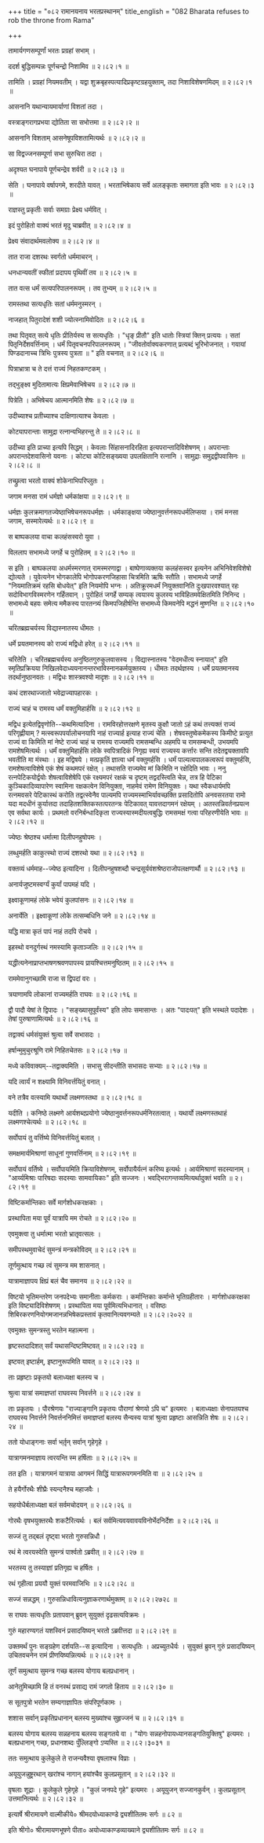 +++
title = "०८२ रामानयनाय भरतप्रस्थानम्"
title_english = "082 Bharata refuses to rob the throne from Rama"

+++


तामार्यगणसम्पूर्णां भरतः प्रग्रहां सभाम् ।  

ददर्श बुद्धिसम्पन्नः पूर्णचन्द्रो निशामिव  ॥  २।८२।१  ॥   

तामिति । प्रग्रहां नियमवतीम् । यद्वा
शुक्रबृहस्पत्यादिप्रकृष्टग्रहयुक्ताम्, तदा निशाविशेषणमिदम्  ॥  २।८२।१
 ॥   

  

आसनानि यथान्यायमार्याणां विशतां तदा ।  

वस्त्राङ्गरागप्रभया द्योतिता सा सभोत्तमा  ॥  २।८२।२  ॥   

आसनानि विशताम् आसनेषूपविशतामित्यर्थः  ॥  २।८२।२  ॥   

  

सा विद्वज्जनसम्पूर्णा सभा सुरुचिरा तदा ।  

अदृश्यत घनापाये पूर्णचन्द्रेव शर्वरी  ॥  २।८२।३  ॥   

सेति । घनापाये वर्षापगमे, शरदीते यावत् । भरताभिषेकाय सर्वे अलङ्कृताः
समागता इति भावः  ॥  २।८२।३  ॥   

  

राज्ञस्तु प्रकृतीः सर्वाः समग्राः प्रेक्ष्य धर्मवित् ।  

इदं पुरोहितो वाक्यं भरतं मृदु चाब्रवीत्  ॥  २।८२।४  ॥   

प्रेक्ष्य संवादार्थमवलोक्य  ॥  २।८२।४  ॥   

  

तात राजा दशरथः स्वर्गतो धर्ममाचरन् ।  

धनधान्यवतीं स्फीतां प्रदापय पृथिवीं तव  ॥  २।८२।५  ॥   

तात वत्स धर्मं सत्यपरिपालनरूपम् । तव तुभ्यम्  ॥  २।८२।५  ॥   

  

रामस्तथा सत्यधृतिः सतां धर्ममनुस्मरन् ।  

नाजहात् पितुरादेशं शशी ज्योत्स्नामिवोदितः  ॥  २।८२।६  ॥   

तथा पितृवत् सत्ये धृतिः प्रीतिर्यस्य स सत्यधृतिः । "धृङ् प्रीतौ" इति
धातोः स्त्रियां क्तिन् प्रत्ययः । सतां पितृनिर्देशवर्त्तिनाम् । धर्मं
पितृवचनपरिपालनरूपम् । "जीवतोर्वाक्यकरणात् प्रत्यब्दं भूरिभोजनात् ।
गयायां पिण्डदानाच्च त्रिभिः पुत्रस्य पुत्रता  ॥ " इति वचनात्  ॥  २।८२।६
 ॥   

  

पित्राभ्रात्रा च ते दत्तं राज्यं निहतकण्टकम् ।  

तद्भुङ्क्ष्व मुदितामात्यः क्षिप्रमेवाभिषेचय  ॥  २।८२।७  ॥   

पित्रेति । अभिषेचय आत्मानमिति शेषः  ॥  २।८२।७  ॥   

  

उदीच्याश्च प्रतीच्याश्च दाक्षिणात्याश्च केवलाः ।  

कोट्यापरान्ताः सामुद्रा रत्नान्यभिहरन्तु ते  ॥  २।८२।८  ॥   

उदीच्या इति प्राच्या इत्यपि सिद्धम् । केवलाः सिंहासनादिरहिता
इत्यपरान्तादिविशेषणम् । अपरान्ताः अपरान्तदेशवासिनो यवनाः । कोट्या
कोटिसङ्ख्यया उपलक्षितानि रत्नानि । सामुद्राः समुद्रद्वीपवासिनः  ॥  २।८२।८
 ॥   

  

तच्छ्रुत्वा भरतो वाक्यं शोकेनाभिपरिप्लुतः ।  

जगाम मनसा रामं धर्मज्ञो धर्मकांक्षया  ॥  २।८२।९  ॥   

धर्मज्ञः कुलक्रमागतज्येष्ठाभिषेचनरूपधर्मज्ञः । धर्मकाङ्क्षया
ज्येष्ठानुवर्त्तनरूपधर्मलिप्सया । रामं मनसा जगाम, सस्मारेत्यर्थः  ॥ 
२।८२।९  ॥   

  

स बाष्पकलया वाचा कलहंसस्वरो युवा ।  

विललाप सभामध्ये जगर्हे च पुरोहितम्  ॥  २।८२।१०  ॥   

स इति । बाष्पकलया अधर्मस्मरणात् रामस्मरणाद्वा । बाष्पेणाव्यक्तया
कलहंसस्वर इत्यनेन अभिनिवेशविशेषो द्योत्यते । युवेत्यनेन भोगकालेपि
भोगोपकरणजिहासा चित्रमिति ऋषिः स्तौति । सभामध्ये जगर्हे "नियमातिक्रमं
रहसि बोधयेत्" इति नियमोपि भग्नः । अतिक्रूरमधर्मं नियुक्तवानिति
दुःखपारवश्यात् रहः सदोविभागविस्मरणेन गर्हितवान् । पुरोहितं जगर्हे सम्यक्
त्वयास्य कुलस्य भाविहितमवेक्षितमिति निनिन्द । सभामध्ये बहवः समेत्य
ममैकस्य पारतन्त्र्यं किमपजिहीर्षन्ति सभामध्ये किमवनेपि मद्धनं मुष्णन्ति
 ॥  २।८२।१०  ॥   

  

चरितब्रह्मचर्यस्य विद्यास्नातस्य धीमतः ।  

धर्मे प्रयतमानस्य को राज्यं मद्विधो हरेत्  ॥  २।८२।११  ॥   

चरितेति । चरितब्रह्मचर्यस्य अनुष्ठितगुरुकुलवासस्य । विद्यास्नातस्य
"वेदमधीत्य स्नायात्" इति स्मृतिप्रक्रियया
निखिलवेदाध्ययनानन्तरभाविस्नानकर्मयुक्तस्य । धीमतः तदर्थज्ञस्य । धर्मे
प्रयतमानस्य तदर्थानुष्ठानवतः । मद्विधः शास्त्रवश्यो मादृशः  ॥  २।८२।११
 ॥   

  

कथं दशरथाज्जातो भवेद्राज्यापहारकः ।  

राज्यं चाहं च रामस्य धर्मं वक्तुमिहार्हसि  ॥  २।८२।१२  ॥   

मद्विध इत्येतद्विवृणोति--कथमित्यादिना । रामविरहोत्तरक्षणे मृतस्य कुक्षौ
जातो ऽहं कथं तत्त्यक्तं राज्यं परिगृह्णीयाम् ? मत्स्वरूपपर्यालोचनयापि
नाहं राज्यार्ह इत्याह राज्यं चेति । शेषवस्तुष्वेकमेकस्य किमीष्टे
प्रत्युत राज्यं वा किमिति मां नेष्टे राज्यं चाहं च रामस्य राज्यमपि
रामसम्बन्धि अहमपि च रामसम्बन्धी, उभयमपि रामशेषमित्यर्थः । धर्मं
वक्तुमिहार्हसि लोके स्वपित्रादिकं निगृह्य स्वयं राज्यस्य कर्त्तारः सन्ति
तदेतद्व्यक्तावपि भवतीति मा मंस्थाः । इह मद्विषये । मत्प्रकृतिं ज्ञात्वा
धर्मं वक्तुमर्हसि । धर्मं पाल्यत्वपालकत्वरूपं वक्तुमर्हसि,
रामशेषत्वाविशेषे एकं शेषं कथमपरं रक्षेत् । तथासति राज्यमेव मां किमिति न
रक्षेदिति भावः । ननु रत्नपेटिकयोर्द्वयोः शेषत्वाविशेषेपि एकं रक्ष्यमपरं
रक्षकं च दृष्टम् तद्वदस्त्विति चेन्न, तत्र हि पेटिका कुञ्चिकादिव्यापारेण
स्वामिना रक्षकत्वेन विनियुक्ता, नाहमेवं रामेण विनियुक्तः । यथा
स्वैकधार्यमपि रत्नमवसरे पेटिकास्थं करोति तद्वत्स्वेनैव पाल्यमपि
राज्यमस्माभिर्यावच्छक्ति प्रसादितोपि अनवसरतया रामो यदा मदधीनं
कुर्यात्तदा तदाहितशक्तिकस्तत्परतन्त्रः पेटिकावत् यावत्तदागमनं रक्षेयम् ।
अतस्तन्निवर्तनप्रयत्न एव सर्वथा कार्यः । प्रथमतो वरनिर्बन्धादिकृता
राज्यस्यास्मदीयत्वबुद्धिः रामसमक्षं गत्वा परिहरणीयेति भावः  ॥  २।८२।१२
 ॥   

  

ज्येष्ठः श्रेष्ठश्च धर्मात्मा दिलीपनहुषोपमः ।  

लब्धुमर्हति काकुत्स्थो राज्यं दशरथो यथा  ॥  २।८२।१३  ॥   

वक्तव्यं धर्ममाह--ज्येष्ठ इत्यादिना । दिलीपनहुषशब्दौ
चन्द्रसूर्यवंशश्रेष्ठराजोपलक्षणार्थौ  ॥  २।८२।१३  ॥   

  

अनार्यजुष्टमस्वर्ग्यं कुर्यां पापमहं यदि ।  

इक्ष्वाकूणामहं लोके भवेयं कुलपांसनः  ॥  २।८२।१४  ॥   

अनार्येति । इक्ष्वाकूणां लोके तत्सम्बधिनि जने  ॥  २।८२।१४  ॥   

  

यद्धि मात्रा कृतं पापं नाहं तदपि रोचये ।  

इहस्थो वनदुर्गस्थं नमस्यामि कृताञ्जलिः  ॥  २।८२।१५  ॥   

यद्धीत्यनेनाप्राप्तभाषणश्रवणपापस्य प्रायश्चित्तमनुष्ठितम्  ॥  २।८२।१५
 ॥   

  

राममेवानुगच्छामि राजा स द्विपदां वरः ।  

त्रयाणामपि लोकानां राज्यमर्हति राघवः  ॥  २।८२।१६  ॥   

द्वौ पादौ येषां ते द्विपादः । "सङ्ख्यासुपूर्वंस्य" इति लोपः समासान्तः ।
अतः "पादःपत्" इति भस्थले पदादेशः । तेषां पुरुषाणामित्यर्थः  ॥  २।८२।१६
 ॥   

  

तद्वाक्यं धर्मसंयुक्तं श्रुत्वा सर्वे सभासदः ।  

हर्षान्मुमुचुरश्रूणि रामे निहितचेतसः  ॥  २।८२।१७  ॥   

मध्ये कविवाक्यम्--तद्वाक्यमिति । सभासु सीदन्तीति सभासदः सभ्याः  ॥ 
२।८२।१७  ॥   

  

यदि त्वार्यं न शक्ष्यामि विनिवर्त्तयितुं वनात् ।  

वने तत्रैव वत्स्यामि यथार्थो लक्ष्मणस्तथा  ॥  २।८२।१८  ॥   

यदीति । कनिष्ठे लक्ष्मणे आर्यशब्दप्रयोगो
ज्येष्ठानुवर्त्तनरूपधर्मनिरतत्वात् । यथार्यो लक्ष्मणस्तथाहं
लक्ष्मणश्चेत्यर्थः  ॥  २।८२।१८  ॥   

  

सर्वोपायं तु वर्त्तिष्ये विनिवर्त्तयितुं बलात् ।  

समक्षमार्यमिश्राणां साधूनां गुणवर्त्तिनाम्  ॥  २।८२।१९  ॥   

सर्वोपायं वर्तिष्ये । सर्वोपायमिति क्रियाविशेषणम्, सर्वोपायैर्यत्नं
करिष्य इत्यर्थः । आर्यमिश्राणां सदस्यानाम् । "आर्य्यमिश्राः पारिषदाः
सदस्याः सामवायिकाः" इति सज्जनः । भवद्भिरागन्तव्यमित्यर्थादुक्तं भवति  ॥ 
२।८२।१९  ॥   

  

विष्टिकर्मान्तिकाः सर्वे मार्गशोधकरक्षकाः ।  

प्रस्थापिता मया पूर्वं यात्रापि मम रोचते  ॥  २।८२।२०  ॥   

एवमुक्त्वा तु धर्मात्मा भरतो भ्रातृवत्सलः ।  

समीपस्थमुवाचेदं सुमन्त्रं मन्त्रकोविदम्  ॥  २।८२।२१  ॥   

तूर्णमुत्थाय गच्छ त्वं सुमन्त्र मम शासनात् ।  

यात्रामाज्ञापय क्षिप्रं बलं चैव समानय  ॥  २।८२।२२  ॥   

विष्टयो भृतिमन्तरेण जनपदेभ्यः समानीताः कर्मकराः । कर्मान्तिकाः कर्मान्ते
भृतिग्रहीतारः । मार्गशोधकरक्षका इति विष्ट्यादिविशेषणम् । प्रस्थापिता मया
पूर्वमित्यभिधानात् । वसिष्ठः शिबिरकरणनियोगमजानन्नभिषेकप्रस्तावं
कृतवानित्यवगम्यते  ॥  २।८२।२०२२  ॥   

  

एवमुक्तः सुमन्त्रस्तु भरतेन महात्मना ।  

हृष्टस्तदादिशत् सर्वं यथासन्दिष्टमिष्टवत्  ॥  २।८२।२३  ॥   

इष्टवत् इष्टार्हम्, इष्टानुरूपमिति यावत्  ॥  २।८२।२३  ॥   

  

ताः प्रहृष्टाः प्रकृतयो बलाध्यक्षा बलस्य च ।  

श्रुत्वा यात्रां समाज्ञप्तां राघवस्य निवर्त्तने  ॥  २।८२।२४  ॥   

ताः प्रकृतयः । पौरश्रेणयः "राज्याङ्गानि प्रकृतयः पौराणां श्रेणयो ऽपि च"
इत्यमरः । बलाध्यक्षाः सेनापतयश्च राघवस्य निवर्त्तने निवर्त्तननिमित्तं
समाज्ञप्तां बलस्य सैन्यस्य यात्रां श्रुत्वा प्रहृष्टाः आसन्निति शेषः  ॥ 
२।८२।२४  ॥   

  

ततो योधाङ्गनाः सर्वा भर्तृ़न् सर्वान् गृहेगृहे ।  

यात्रागमनमाज्ञाय त्वरयन्ति स्म हर्षिताः  ॥  २।८२।२५  ॥   

तत इति । यात्रागमनं यात्राया आगमनं सिद्धिं यात्रारूपगमनमिति वा  ॥ 
२।८२।२५  ॥   

  

ते हयैर्गोरथैः शीघ्रैः स्यन्दनैश्च महाजवैः ।  

सहयोधैर्बलाध्यक्षा बलं सर्वमचोदयन्  ॥  २।८२।२६  ॥   

गोरथैः वृषभयुक्तरथैः शकटैरित्यर्थः । बलं
सर्वमित्यवयवावयविनोर्भेदनिर्देशः  ॥  २।८२।२६  ॥   

  

सज्जं तु तद्बलं दृष्ट्वा भरतो गुरुसन्निधौ ।  

रथं मे त्वरयस्वेति सुमन्त्रं पार्श्वतो ऽब्रवीत्  ॥  २।८२।२७  ॥   

भरतस्य तु तस्याज्ञां प्रतिगृह्य च हर्षितः ।  

रथं गृहीत्वा प्रययौ युक्तं परमवाजिभिः  ॥  २।८२।२८  ॥   

सज्जं सन्नद्धम् । गुरुसन्निधावित्यनुज्ञाकरणार्थमुक्तम्  ॥  २।८२।२७२८  ॥   

  

स राघवः सत्यधृतिः प्रतापवान् ब्रुवन् सुयुक्तं दृढसत्यविक्रमः ।  

गुरुं महारण्यगतं यशस्विनं प्रसादयिष्यन् भरतो ऽब्रवीत्तदा  ॥  २।८२।२९  ॥   

उक्तमर्थं पुनः सङ्ग्रहेण दर्शयति--स इत्यादिना । सत्यधृतिः ।
अप्रच्युतधैर्यः । सुयुक्तं ब्रुवन् गुरुं प्रसादयिष्यन् उचितवचनेन रामं
प्रीणयिष्यन्नित्यर्थः  ॥  २।८२।२९  ॥   

  

तूर्णं समुत्थाय सुमन्त्र गच्छ बलस्य योगाय बलप्रधानान् ।  

आनेतुमिच्छामि हि तं वनस्थं प्रसाद्य रामं जगतो हिताय  ॥  २।८२।३०  ॥   

स सूतपुत्रो भरतेन सम्यगाज्ञापितः संपरिपूर्णकामः ।  

शशास सर्वान् प्रकृतिप्रधानान् बलस्य मुख्यांश्च सुहृज्जनं च  ॥  २।८२।३१
 ॥   

बलस्य योगाय बलस्य सन्नहनाय बलस्य सङ्गतये वा । "योगः
सन्नहनोपायध्यानसङ्गतियुक्तिषु" इत्यमरः । बलप्रधानान् गच्छ, प्रधानशब्दः
पुँल्लिङ्गो ऽप्यस्ति  ॥  २।८२।३०३१  ॥   

  

ततः समुत्थाय कुलेकुले ते राजन्यवैश्या वृषलाश्च विप्राः ।  

अयूयुजन्नुष्ट्ररथान् खरांश्च नागान् हयांश्चैव कुलप्रसूतान्  ॥  २।८२।३२
 ॥   

वृषलाः शूद्राः । कुलेकुले गृहेगृहे । "कुलं जनपदे गृहे" इत्यमरः ।
अयूयुजन् सज्जानकुर्वन् । कुलप्रसूतान् उत्तमानित्यर्थः  ॥  २।८२।३२  ॥   

  

इत्यार्षे श्रीरामायणे वाल्मीकीये० श्रीमदयोध्याकाण्डे द्व्यशीतितमः सर्गः
 ॥  ८२  ॥   

इति श्रीगो० श्रीरामायणभूषणे पीता० अयोध्याकाण्डव्याख्याने द्व्यशीतितमः
सर्गः  ॥  ८२  ॥   


